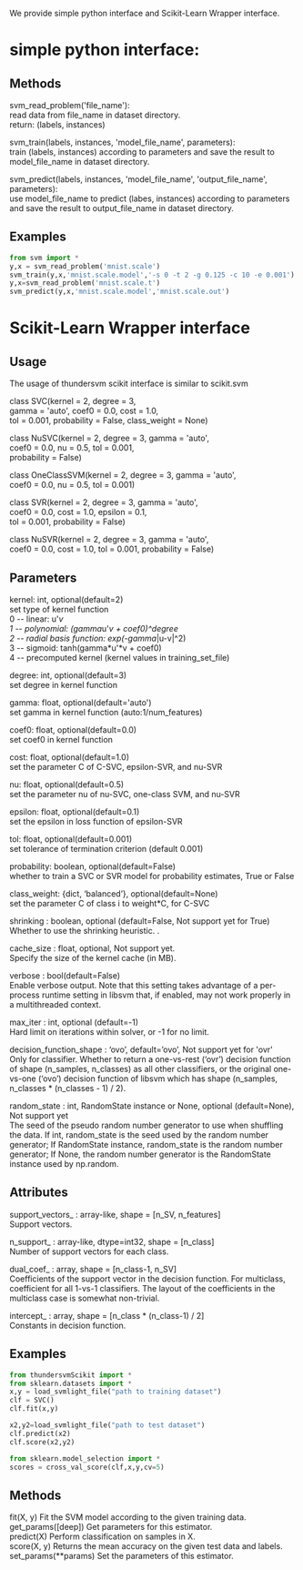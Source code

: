 We provide simple python interface and Scikit-Learn Wrapper interface.

# simple python interface:
## Methods
svm_read_problem('file_name'):\
	read data from file_name in dataset directory.\
return: (labels, instances)

svm_train(labels, instances, 'model_file_name', parameters):\
	train (labels, instances) according to parameters and save the result to model_file_name in dataset directory.

svm_predict(labels, instances, 'model_file_name', 'output_file_name', parameters):\
	use model_file_name to predict (labes, instances) according to parameters and save the result to output_file_name in dataset directory.

## Examples
```python
from svm import *
y,x = svm_read_problem('mnist.scale')
svm_train(y,x,'mnist.scale.model','-s 0 -t 2 -g 0.125 -c 10 -e 0.001')
y,x=svm_read_problem('mnist.scale.t')
svm_predict(y,x,'mnist.scale.model','mnist.scale.out')
```

# Scikit-Learn Wrapper interface
## Usage
The usage of thundersvm scikit interface is similar to scikit.svm

class SVC(kernel = 2, degree = 3,\
          gamma = 'auto', coef0 = 0.0, cost = 1.0,\
          tol = 0.001, probability = False, class_weight = None)

class NuSVC(kernel = 2, degree = 3, gamma = 'auto',\
            coef0 = 0.0, nu = 0.5, tol = 0.001,\
            probability = False)

class OneClassSVM(kernel = 2, degree = 3, gamma = 'auto',\
                  coef0 = 0.0, nu = 0.5, tol = 0.001)

class SVR(kernel = 2, degree = 3, gamma = 'auto',\
          coef0 = 0.0, cost = 1.0, epsilon = 0.1,\
          tol = 0.001, probability = False)

class NuSVR(kernel = 2, degree = 3, gamma = 'auto',\
            coef0 = 0.0, cost = 1.0, tol = 0.001, probability = False)


## Parameters
kernel: int, optional(default=2)\
    set type of kernel function\
                    	0 -- linear: u'*v\
                    	1 -- polynomial: (gamma*u'*v + coef0)^degree\
                    	2 -- radial basis function: exp(-gamma*|u-v|^2)\
                    	3 -- sigmoid: tanh(gamma*u'*v + coef0)\
                    	4 -- precomputed kernel (kernel values in training_set_file)

degree: int, optional(default=3)\
    set degree in kernel function

gamma: float, optional(default='auto')\
    set gamma in kernel function (auto:1/num_features)

coef0: float, optional(default=0.0)\
    set coef0 in kernel function

cost: float, optional(default=1.0)\
    set the parameter C of C-SVC, epsilon-SVR, and nu-SVR

nu: float, optional(default=0.5)\
    set the parameter nu of nu-SVC, one-class SVM, and nu-SVR

epsilon: float, optional(default=0.1)\
    set the epsilon in loss function of epsilon-SVR

tol: float, optional(default=0.001)\
    set tolerance of termination criterion (default 0.001)

probability: boolean, optional(default=False)\
    whether to train a SVC or SVR model for probability estimates, True or False

class_weight:  {dict, ‘balanced’}, optional(default=None)\
    set the parameter C of class i to weight*C, for C-SVC

shrinking : boolean, optional (default=False, Not support yet for True)\
    Whether to use the shrinking heuristic. .

cache_size : float, optional, Not support yet.\
    Specify the size of the kernel cache (in MB).

verbose : bool(default=False)\
    Enable verbose output. Note that this setting takes advantage of a per-process runtime setting in libsvm that, if enabled, may not work properly in a multithreaded context.

max_iter : int, optional (default=-1)\
    Hard limit on iterations within solver, or -1 for no limit.

decision_function_shape : ‘ovo’, default=’ovo’, Not support yet for 'ovr'\
    Only for classifier. Whether to return a one-vs-rest (‘ovr’) decision function of shape (n_samples, n_classes) as all other classifiers, or the original one-vs-one (‘ovo’) decision function of libsvm which has shape (n_samples, n_classes * (n_classes - 1) / 2).

random_state : int, RandomState instance or None, optional (default=None), Not support yet\
    The seed of the pseudo random number generator to use when shuffling the data. If int, random_state is the seed used by the random number generator; If RandomState instance, random_state is the random number generator; If None, the random number generator is the RandomState instance used by np.random.

## Attributes
support_vectors_ : array-like, shape = [n_SV, n_features]\
    Support vectors.

n_support_ : array-like, dtype=int32, shape = [n_class]\
    Number of support vectors for each class.

dual_coef_ : array, shape = [n_class-1, n_SV]\
    Coefficients of the support vector in the decision function. For multiclass, coefficient for all 1-vs-1 classifiers. The layout of the coefficients in the multiclass case is somewhat non-trivial.

intercept_ : array, shape = [n_class * (n_class-1) / 2]\
    Constants in decision function.



## Examples
```python
from thundersvmScikit import *
from sklearn.datasets import *
x,y = load_svmlight_file("path to training dataset")
clf = SVC()
clf.fit(x,y)

x2,y2=load_svmlight_file("path to test dataset")
clf.predict(x2)
clf.score(x2,y2)

from sklearn.model_selection import *
scores = cross_val_score(clf,x,y,cv=5)
```

## Methods
fit(X, y)	Fit the SVM model according to the given training data.\
get_params([deep])	Get parameters for this estimator.\
predict(X)	Perform classification on samples in X.\
score(X, y)	Returns the mean accuracy on the given test data and labels.\
set_params(**params)	Set the parameters of this estimator.



